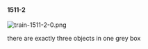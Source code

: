 #### 1511-2
![train-1511-2-0.png](https://github.com/lil-lab/nlvr/raw/master/nlvr/train/images/42/train-1511-2-0.png "train-1511-2-0.png")

there are exactly three objects in one grey box